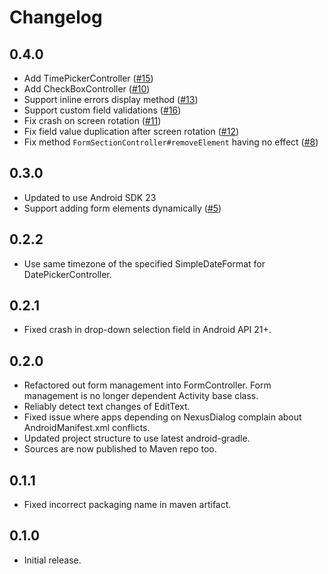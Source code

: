 Changelog
=========

0.4.0
-----
* Add TimePickerController ([#15](https://github.com/dkharrat/NexusDialog/pull/15))
* Add CheckBoxController ([#10](https://github.com/dkharrat/NexusDialog/pull/10))
* Support inline errors display method ([#13](https://github.com/dkharrat/NexusDialog/pull/13))
* Support custom field validations ([#16](https://github.com/dkharrat/NexusDialog/pull/16))
* Fix crash on screen rotation ([#11](https://github.com/dkharrat/NexusDialog/issues/11))
* Fix field value duplication after screen rotation ([#12](https://github.com/dkharrat/NexusDialog/issues/12))
* Fix method `FormSectionController#removeElement` having no effect ([#8](https://github.com/dkharrat/NexusDialog/issues/8))

0.3.0
-----
* Updated to use Android SDK 23
* Support adding form elements dynamically ([#5](https://github.com/dkharrat/NexusDialog/issues/5))

0.2.2
-----
* Use same timezone of the specified SimpleDateFormat for DatePickerController.

0.2.1
-----
* Fixed crash in drop-down selection field in Android API 21+.

0.2.0
-----
* Refactored out form management into FormController. Form management is no longer dependent Activity base class.
* Reliably detect text changes of EditText.
* Fixed issue where apps depending on NexusDialog complain about AndroidManifest.xml conflicts.
* Updated project structure to use latest android-gradle.
* Sources are now published to Maven repo too.

0.1.1
-----
* Fixed incorrect packaging name in maven artifact.

0.1.0
-----
* Initial release.

